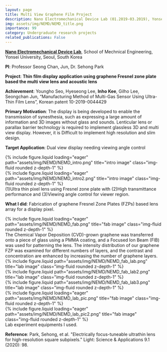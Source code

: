 ```yaml
---
layout: page
title: Multi View Graphene Film Project
description: Nano Electromechanical Device Lab (01.2019-03.2019), Yonsei University, Seoul, South Korea
img: assets/img/NEMD/NEMD_title.png
importance: 99
category: Undergraduate research projects
related_publications: False
---
```


**<a href='http://nemd.yonsei.ac.kr/'>Nano Electromechanical Device Lab</a>**, School of Mechnical Engineering, Yonsei University, Seoul, South Korea

**PI**: Professor Seong Chan, Jun, Dr. Sehong Park

**Project**: **Thin film display application using graphene Fresnel zone plate based the multi view lens and acoustic lens**


**Achievement**: Youngho Seo, Hyeseong Lee, **Inho Kee**, Gilho Lee, Seongchan Jun, “Manufacturing Method of Multi-Gas Sensor Using Ultra-Thin Film Lens”, Korean patent 10-2019-0044429


**Primary Motivation**: The display is being developed to enable the transmission of synesthesia, such as expressing a large amount of information and 3D images without glass and sounds. Lenticular lens or parallax barrier technology is required to implement glassless 3D and multi view display. However, it is Difficult to implement high resolution and slim design.


**Target Application**: Dual view display needing viewing angle control
<div class="row">
    <div class="col-sm mt-3 mt-md-0">
        {% include figure.liquid loading="eager" path="assets/img/NEMD/NEMD_intro.png" title="intro image" class="img-fluid rounded z-depth-1" %}
    </div>
    <div class="col-sm mt-3 mt-md-0">
        {% include figure.liquid loading="eager" path="assets/img/NEMD/NEMD_intro2.png" title="intro image" class="img-fluid rounded z-depth-1" %}
    </div>
</div>
<div class="caption">
    (1)Ultra thin pixel lens using Fresnel zone plate with (2)High transmittance performance and (3)Viewing angle control for viewer region.
</div>


**What I did**: Fabrication of graphene Fresnel Zone Plates (FZPs) based lens array for a display pixel.
<div class="row">
    <div class="col-sm mt-3 mt-md-0">
        {% include figure.liquid loading="eager" path="assets/img/NEMD/NEMD_fab.png" title="fab image" class="img-fluid rounded z-depth-1" %}
    </div>
</div>
<div class="caption">
    The Chemical Vapor Deposition (CVD)-grown graphene was transferred onto a piece of glass using a PMMA coating, and a Focused Ion Beam (FIB) was used for patterning the lens. The intensity distribution of our graphene FZP was examined for different numbers of layers, and the contrast and concentration are enhanced by increasing the number of graphene layers.
</div>

<div class="row">
    <div class="col-sm-3 mt-3 mt-md-0">
        {% include figure.liquid path="assets/img/NEMD/NEMD_fab_lab.png" title="lab image" class="img-fluid rounded z-depth-1" %}
    </div>
    <div class="col-sm-3 mt-3 mt-md-0">
        {% include figure.liquid path="assets/img/NEMD/NEMD_fab_lab2.png" title="lab image" class="img-fluid rounded z-depth-1" %}
    </div>
    <div class="col-sm-6 mt-3 mt-md-0">
        {% include figure.liquid path="assets/img/NEMD/NEMD_fab_lab3.png" title="lab image" class="img-fluid rounded z-depth-1" %}
    </div>
</div>
<div class="row">
    <div class="col-sm mt-3 mt-md-0">
        {% include figure.liquid loading="eager" path="assets/img/NEMD/NEMD_lab_pic.png" title="fab image" class="img-fluid rounded z-depth-1" %}
    </div>
    <div class="col-sm mt-3 mt-md-0">
        {% include figure.liquid loading="eager" path="assets/img/NEMD/NEMD_lab_pic2.png" title="fab image" class="img-fluid rounded z-depth-1" %}
    </div>
</div>
<div class="caption">
    Lab experiment equipments I used.
</div>


**Reference**: Park, Sehong, et al. "Electrically focus-tuneable ultrathin lens for high-resolution square subpixels." Light: Science & Applications 9.1 (2020): 98.